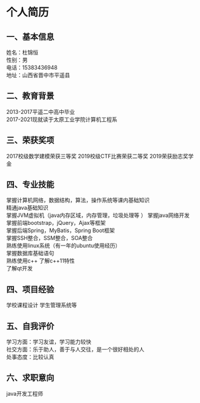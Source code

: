 # 个人简历
## 一、基本信息
姓名：杜锦恒  
性别：男  
电话：15383436948  
地址：山西省晋中市平遥县  
## 二、教育背景 
2013-2017平遥二中高中毕业  
2017-2021现就读于太原工业学院计算机工程系  
## 三、荣获奖项
2017校级数学建模荣获三等奖
2019校级CTF比赛荣获二等奖
2019荣获励志奖学金
## 四、专业技能
掌握计算机网络，数据结构，算法，操作系统等课内基础知识  
精通java基础知识  
掌握JVM虚拟机（java内存区域，内存管理，垃圾处理等  ）
掌握java网络开发  
掌握前端bootstrap，jQuery，Ajax等框架  
掌握后端Spring，MyBatis，Spring Boot框架  
掌握SSH整合，SSM整合，SOA整合  
熟练使用linux系统（有一年的ubuntu使用经历）  
掌握数据库基础语句  
熟练使用c++ 了解c++11特性  
了解qt开发
## 四、项目经验
学校课程设计 学生管理系统等
## 五、自我评价
学习方面：学习友谊，学习能力较快  
社交方面：乐于助人，善于与人交往，是一个很好相处的人  
处事态度：比较认真
## 六、求职意向
java开发工程师
